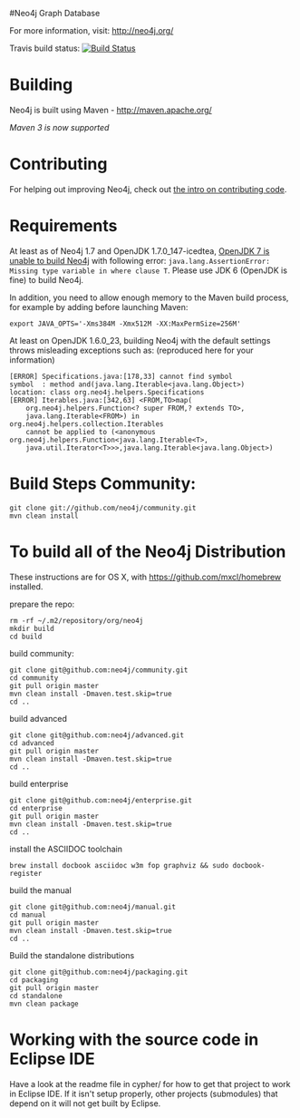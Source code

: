 #Neo4j Graph Database

For more information, visit:
http://neo4j.org/

Travis build status:
[![Build Status](https://secure.travis-ci.org/peterneubauer/community-experiments.png)](http://travis-ci.org/peterneubauer/community-experiments)

# Building
Neo4j is built using Maven - http://maven.apache.org/

*Maven 3 is now supported*

Contributing
============

For helping out improving Neo4j, check out [the intro on contributing code](http://docs.neo4j.org/chunked/milestone/community-contributing-code.html).

Requirements
============

At least as of Neo4j 1.7 and OpenJDK 1.7.0_147-icedtea,
[OpenJDK 7 is unable to build Neo4j](https://groups.google.com/group/neo4j/msg/e208be9ee1c101d7) with
following error: `java.lang.AssertionError: Missing type variable in where clause T`.
Please use JDK 6 (OpenJDK is fine) to build Neo4j.

In addition, you need to allow enough memory to the Maven build process,
for example by adding before launching Maven:

    export JAVA_OPTS='-Xms384M -Xmx512M -XX:MaxPermSize=256M'

At least on OpenJDK 1.6.0_23, building Neo4j with the default settings
throws misleading exceptions such as: (reproduced here for your information)

    [ERROR] Specifications.java:[178,33] cannot find symbol
    symbol  : method and(java.lang.Iterable<java.lang.Object>)
    location: class org.neo4j.helpers.Specifications
    [ERROR] Iterables.java:[342,63] <FROM,TO>map(
		org.neo4j.helpers.Function<? super FROM,? extends TO>,
		java.lang.Iterable<FROM>) in org.neo4j.helpers.collection.Iterables
		cannot be applied to (<anonymous org.neo4j.helpers.Function<java.lang.Iterable<T>,
		java.util.Iterator<T>>>,java.lang.Iterable<java.lang.Object>)


Build Steps Community:
======================

    git clone git://github.com/neo4j/community.git
    mvn clean install


To build all of the Neo4j Distribution
======================================


These instructions are for OS X, with https://github.com/mxcl/homebrew installed.

prepare the repo:

    rm -rf ~/.m2/repository/org/neo4j
    mkdir build
    cd build

build community:

    git clone git@github.com:neo4j/community.git
    cd community
    git pull origin master
    mvn clean install -Dmaven.test.skip=true
    cd ..

build advanced

    git clone git@github.com:neo4j/advanced.git
    cd advanced
    git pull origin master
    mvn clean install -Dmaven.test.skip=true
    cd ..

build enterprise

    git clone git@github.com:neo4j/enterprise.git
    cd enterprise
    git pull origin master
    mvn clean install -Dmaven.test.skip=true
    cd ..

install the ASCIIDOC toolchain

    brew install docbook asciidoc w3m fop graphviz && sudo docbook-register

build the manual

    git clone git@github.com:neo4j/manual.git
    cd manual
    git pull origin master
    mvn clean install -Dmaven.test.skip=true
    cd ..

Build the standalone distributions

    git clone git@github.com:neo4j/packaging.git
    cd packaging
    git pull origin master
    cd standalone
    mvn clean package


Working with the source code in Eclipse IDE
===========================================

Have a look at the readme file in cypher/ for how to get that project to work in Eclipse IDE.
If it isn't setup properly, other projects (submodules) that depend on it will not get built by Eclipse.

